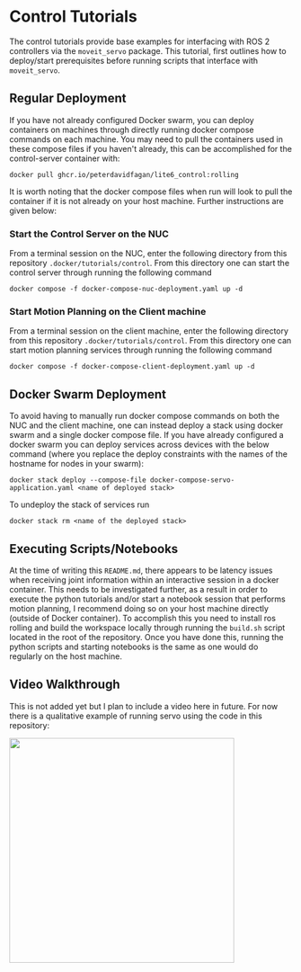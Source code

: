 # Control Tutorials
The control tutorials provide base examples for interfacing with ROS 2 controllers via the `moveit_servo` package. This tutorial, first outlines how to deploy/start prerequisites before running scripts that interface with `moveit_servo`.

## Regular Deployment

If you have not already configured Docker swarm, you can deploy containers on machines through directly running docker compose commands on each machine. You may need to pull the containers used in these compose files if you haven't already, this can be accomplished for the control-server container with:

```
docker pull ghcr.io/peterdavidfagan/lite6_control:rolling
```

It is worth noting that the docker compose files when run will look to pull the container if it is not already on your host machine. Further instructions are given below:

### Start the Control Server on the NUC
From a terminal session on the NUC, enter the following directory from this repository `.docker/tutorials/control`. From this directory one can start the control server through running the following command

```
docker compose -f docker-compose-nuc-deployment.yaml up -d
```


### Start Motion Planning on the Client machine
From a terminal session on the client machine, enter the following directory from this repository `.docker/tutorials/control`. From this directory one can start motion planning services through running the following command

```
docker compose -f docker-compose-client-deployment.yaml up -d
```

## Docker Swarm Deployment

To avoid having to manually run docker compose commands on both the NUC and the client machine, one can instead deploy a stack using docker swarm and a single docker compose file. If you have already configured a docker swarm you can deploy services across devices with the below command (where you replace the deploy constraints with the names of the hostname for nodes in your swarm):

```
docker stack deploy --compose-file docker-compose-servo-application.yaml <name of deployed stack>
```

To undeploy the stack of services run 

```
docker stack rm <name of the deployed stack>
```

## Executing Scripts/Notebooks
At the time of writing this `README.md`, there appears to be latency issues when receiving joint information within an interactive session in a docker container. This needs to be investigated further, as a result in order to execute the python tutorials and/or start a notebook session that performs motion planning, I recommend doing so on your host machine directly (outside of Docker container). To accomplish this you need to install ros rolling and build the workspace locally through running the `build.sh` script located in the root of the repository. Once you have done this, running the python scripts and starting notebooks is the same as one would do regularly on the host machine. 

## Video Walkthrough

This is not added yet but I plan to include a video here in future. For now there is a qualitative example of running servo using the code in this repository: 

[<img src="https://github.com/peterdavidfagan/lite6_ws/blob/rolling/assets/workspace.jpg?raw=true" width="400">](https://www.youtube.com/shorts/DTBcyli4Wsw)
